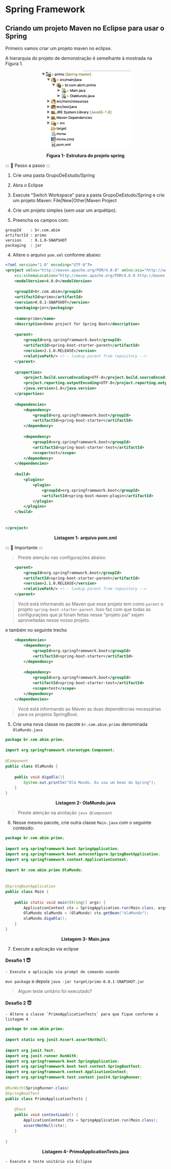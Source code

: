 # Spring Framework

## Criando um projeto Maven no Eclipse para usar o Spring

Primeiro vamos criar um projeto maven no eclipse. 

A hierarquia do projeto de demonstração é semelhante à mostrada na Figura 1.

<p align="center">
  <img src="Imagens/EstruturaProjeto2.png" alt="Estrutura do projeto">
</p>
<p align="center">
   <strong>Figura 1- Estrutura do projeto spring</strong> 
</p>

::: :walking: Passo a passo :::  

1. Crie uma pasta GrupoDeEstudo/Spring

2. Abra o Eclipse 

2. Execute "Switch Workspace" para a pasta GrupoDeEstudo/Spring e crie um projeto Maven: File|New|Other|Maven Project

3. Crie um projeto simples (sem usar um arquétipo). 

4. Preencha os campos com:
```
groupId    : br.com.abim
artifactId : primo
version    : 0.1.0-SNAPSHOT
packaging  : jar
```
4. Altere o arquivo `pom.xml` conforme abaixo:

```xml
<?xml version="1.0" encoding="UTF-8"?>
<project xmlns="http://maven.apache.org/POM/4.0.0" xmlns:xsi="http://www.w3.org/2001/XMLSchema-instance"
	xsi:schemaLocation="http://maven.apache.org/POM/4.0.0 http://maven.apache.org/xsd/maven-4.0.0.xsd">
	<modelVersion>4.0.0</modelVersion>

	<groupId>br.com.abim</groupId>
	<artifactId>primo</artifactId>
	<version>0.0.1-SNAPSHOT</version>
	<packaging>jar</packaging>

	<name>primo</name>
	<description>Demo project for Spring Boot</description>

	<parent>
		<groupId>org.springframework.boot</groupId>
		<artifactId>spring-boot-starter-parent</artifactId>
		<version>2.1.0.RELEASE</version>
		<relativePath/> <!-- lookup parent from repository -->
	</parent>

	<properties>
		<project.build.sourceEncoding>UTF-8</project.build.sourceEncoding>
		<project.reporting.outputEncoding>UTF-8</project.reporting.outputEncoding>
		<java.version>1.8</java.version>
	</properties>

	<dependencies>
		<dependency>
			<groupId>org.springframework.boot</groupId>
			<artifactId>spring-boot-starter</artifactId>
		</dependency>

		<dependency>
			<groupId>org.springframework.boot</groupId>
			<artifactId>spring-boot-starter-test</artifactId>
			<scope>test</scope>
		</dependency>
	</dependencies>

	<build>
		<plugins>
			<plugin>
				<groupId>org.springframework.boot</groupId>
				<artifactId>spring-boot-maven-plugin</artifactId>
			</plugin>
		</plugins>
	</build>


</project>
```
<p align="center">
   <strong>Listagem 1- arquivo pom.xml</strong> 
</p>

::: :pushpin: Importante :::

> Preste atenção nas configurações abaixo:

```Xml
	<parent>
		<groupId>org.springframework.boot</groupId>
		<artifactId>spring-boot-starter-parent</artifactId>
		<version>2.1.0.RELEASE</version>
		<relativePath/> <!-- lookup parent from repository -->
	</parent>
```
> Você está informando ao Maven que esse projeto tem como `parent` o projeto `spring-boot-starter-parent`. Isso faz com que todas as configurações que já foram feitas nesse "projeto pai" sejam aproveitadas nesse nosso projeto. 


e também no seguinte trecho

```xml
	<dependencies>
		<dependency>
			<groupId>org.springframework.boot</groupId>
			<artifactId>spring-boot-starter</artifactId>
		</dependency>

		<dependency>
			<groupId>org.springframework.boot</groupId>
			<artifactId>spring-boot-starter-test</artifactId>
			<scope>test</scope>
		</dependency>
	</dependencies>
```
> Você está informando ao Maven as duas dependências necessárias para os projetos SpringBoot. 

5. Crie uma nova classe no pacote `br.com.abim.primo` denominada `OlaMundo.java`

```java
package br.com.abim.primo;

import org.springframework.stereotype.Component;

@Component
public class OlaMundo {

    public void digaOla(){
        System.out.println("Olá Mundo. Eu sou um bean do Spring");
    }
}
```
<p align="center">
   <strong>Listagem 2- OlaMundo.java </strong> 
</p>

> Preste atenção na anotação ```java @Component```

6. Nesse mesmo pacote, crie outra classe `Main.java` com o seguinte conteúdo:

```java
package br.com.abim.primo;

import org.springframework.boot.SpringApplication;
import org.springframework.boot.autoconfigure.SpringBootApplication;
import org.springframework.context.ApplicationContext;

import br.com.abim.primo.OlaMundo;


@SpringBootApplication
public class Main {

	public static void main(String[] args) {
		ApplicationContext ctx = SpringApplication.run(Main.class, args);
		OlaMundo olaMundo = (OlaMundo) ctx.getBean("olaMundo");
		olaMundo.digaOla();
	}
}
```
<p align="center">
   <strong>Listagem 3- Main.java </strong> 
</p>


7. Execute a aplicação via eclipse

#### Desafio 1 :innocent:
 
```
- Execute a aplicação via prompt de comando usando 
```
`mvn package`
e depois 
`java -jar target/primo-0.0.1-SNAPSHOT.jar` 



> Algum teste unitário foi executado?

#### Desafio 2 :innocent:
 
```
- Altere a classe `PrimoApplicationTests` para que fique conforme a listagem 4
```

```java
package br.com.abim.primo;

import static org.junit.Assert.assertNotNull;

import org.junit.Test;
import org.junit.runner.RunWith;
import org.springframework.boot.SpringApplication;
import org.springframework.boot.test.context.SpringBootTest;
import org.springframework.context.ApplicationContext;
import org.springframework.test.context.junit4.SpringRunner;

@RunWith(SpringRunner.class)
@SpringBootTest
public class PrimoApplicationTests {

	@Test
	public void contextLoads() {
		ApplicationContext ctx = SpringApplication.run(Main.class);
		assertNotNull(ctx);
	}

}

```
<p align="center">
   <strong>Listagem 4- PrimoApplicationTests.java </strong> 
</p>

```
- Execute o teste unitário via Eclipse 
```






